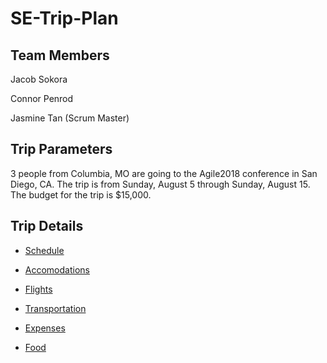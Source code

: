 # SE-Trip-Plan

## Team Members

Jacob Sokora

Connor Penrod

Jasmine Tan (Scrum Master)

## Trip Parameters

3 people from Columbia, MO are going to the Agile2018 conference in San Diego, CA. The trip is from Sunday, August 5 through Sunday, August 15. The budget for the trip is $15,000.

## Trip Details
* [Schedule](https://github.com/jasminetan/se-trip-plan/blob/master/Schedule.md) 

* [Accomodations](https://github.com/jasminetan/se-trip-plan/blob/master/Accommodations.md)

* [Flights](https://github.com/jasminetan/se-trip-plan/blob/master/Flights.md)

* [Transportation](https://github.com/jasminetan/se-trip-plan/blob/master/Transportation.md)

* [Expenses](https://github.com/jasminetan/se-trip-plan/blob/master/Expenses.md)

* [Food](https://github.com/jasminetan/se-trip-plan/blob/master/Food.md)

